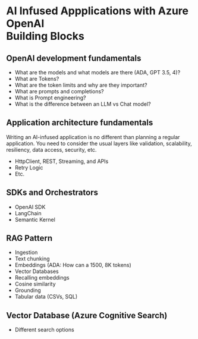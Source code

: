 # AI Infused Appplications with Azure OpenAI<br/>Building Blocks


## OpenAI development fundamentals

- What are the models and what models are there (ADA, GPT 3.5, 4)?
- What are Tokens?
- What are the token limits and why are they important?
- What are prompts and completions?
- What is Prompt engineering?
- What is the difference between an LLM vs Chat model?

## Application architecture fundamentals

Writing an AI-infused application is no different than planning a regular application. You need to consider the usual layers like validation, scalability, resiliency, data access, security, etc.

-	HttpClient, REST, Streaming, and APIs
-	Retry Logic
-	Etc.

## SDKs and Orchestrators

-	OpenAI SDK
-	LangChain
- 	Semantic Kernel

## RAG Pattern

- Ingestion
- Text chunking
- Embeddings (ADA: How can a 1500, 8K tokens)
- Vector Databases
- Recalling embeddings
- Cosine similarity
- Grounding
- Tabular data (CSVs, SQL)

## Vector Database (Azure Cognitive Search)

- Different search options
